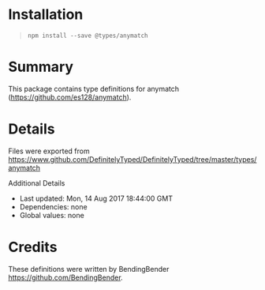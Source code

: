 # Installation
> `npm install --save @types/anymatch`

# Summary
This package contains type definitions for anymatch (https://github.com/es128/anymatch).

# Details
Files were exported from https://www.github.com/DefinitelyTyped/DefinitelyTyped/tree/master/types/anymatch

Additional Details
 * Last updated: Mon, 14 Aug 2017 18:44:00 GMT
 * Dependencies: none
 * Global values: none

# Credits
These definitions were written by BendingBender <https://github.com/BendingBender>.
